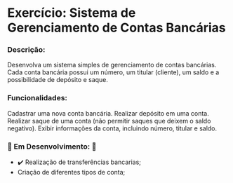 # Exercício: Sistema de Gerenciamento de Contas Bancárias
### Descrição:

Desenvolva um sistema simples de gerenciamento de contas bancárias. 
Cada conta bancária possui um número, um titular (cliente), um saldo e a possibilidade de depósito e saque.

### Funcionalidades:

Cadastrar uma nova conta bancária.
Realizar depósito em uma conta.
Realizar saque de uma conta (não permitir saques que deixem o saldo negativo).
Exibir informações da conta, incluindo número, titular e saldo.

### :children_crossing: Em Desenvolvimento: :children_crossing:

- :heavy_check_mark: Realização de transferências bancarias; 
- Criação de diferentes tipos de conta;

